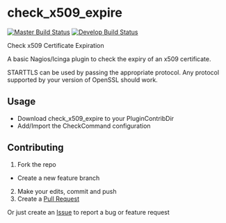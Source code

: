 # check_x509_expire

[![Master Build Status](https://img.shields.io/travis/com/leeclemens/check_x509_expire/master?label=master)](https://travis-ci.com/leeclemens/check_x509_expire/branches)
[![Develop Build Status](https://img.shields.io/travis/com/leeclemens/check_x509_expire/develop?label=develop)](https://travis-ci.com/leeclemens/check_x509_expire/branches)

Check x509 Certificate Expiration

A basic Nagios/Icinga plugin to check the expiry of an x509 certificate.

STARTTLS can be used by passing the appropriate protocol. Any protocol supported by your version of OpenSSL should work.

## Usage

* Download check_x509_expire to your PluginContribDir
* Add/Import the CheckCommand configuration

## Contributing
1. Fork the repo
  * Create a new feature branch
2. Make your edits, commit and push
3. Create a [Pull Request](https://github.com/leeclemens/check_x509_expire/pulls)

Or just create an [Issue](https://github.com/leeclemens/check_x509_expire/issues) to report a bug or feature request
